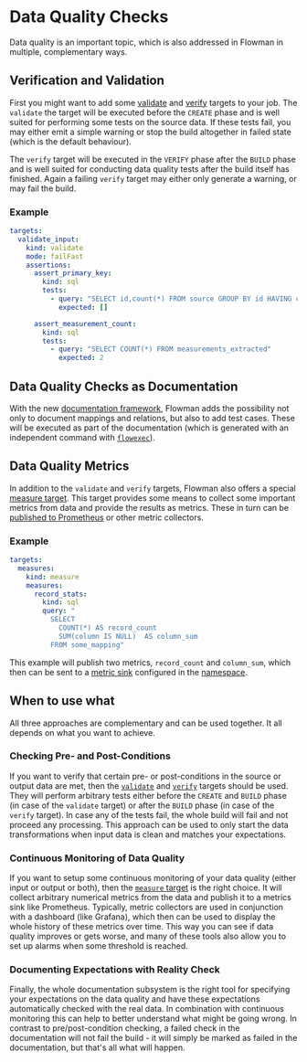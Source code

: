 # Data Quality Checks

Data quality is an important topic, which is also addressed in Flowman in multiple, complementary ways. 


## Verification and Validation

First you might want to add some [validate](../spec/target/validate.md) and [verify](../spec/target/verify.md) targets
to your job. The `validate` the target will be executed before the `CREATE` phase and is well suited for performing some tests
on the source data. If these tests fail, you may either emit a simple warning or stop the build altogether in failed
state (which is the default behaviour).

The `verify` target will be executed in the `VERIFY` phase after the `BUILD` phase and is well suited for conducting
data quality tests after the build itself has finished. Again a failing `verify` target may either only generate a
warning, or may fail the build.

### Example

```yaml
targets:
  validate_input:
    kind: validate
    mode: failFast
    assertions:
      assert_primary_key:
        kind: sql
        tests:
          - query: "SELECT id,count(*) FROM source GROUP BY id HAVING count(*) > 0"
            expected: []

      assert_measurement_count:
        kind: sql
        tests:
          - query: "SELECT COUNT(*) FROM measurements_extracted"
            expected: 2
```


## Data Quality Checks as Documentation

With the new [documentation framework](../documenting/index.md), Flowman adds the possibility not only to document
mappings and relations, but also to add test cases. These will be executed as part of the documentation (which is
generated with an independent command with [`flowexec`](../cli/flowexec/index.md)).


## Data Quality Metrics
In addition to the `validate` and `verify` targets, Flowman also offers a special [measure target](../spec/target/measure.md).
This target provides some means to collect some important metrics from data and provide the results as metrics. These 
in turn can be [published to Prometheus](metrics.md) or other metric collectors.


### Example

```yaml
targets:
  measures:
    kind: measure
    measures:
      record_stats:
        kind: sql
        query: "
          SELECT
            COUNT(*) AS record_count 
            SUM(column IS NULL)  AS column_sum
          FROM some_mapping"
```

This example will publish two metrics, `record_count` and `column_sum`, which then can be sent to a
[metric sink](../spec/metric/index.md) configured in the [namespace](../spec/namespace.md).


## When to use what
All three approaches are complementary and can be used together. It all depends on what you want to achieve.

### Checking Pre- and Post-Conditions
If you want to verify that certain pre- or post-conditions in the source or output data are met, then the
[`validate`](../spec/target/validate.md) and [`verify`](../spec/target/verify.md) targets should be used. They
will perform arbitrary tests either before the `CREATE` and `BUILD` phase (in case of the `validate` target) or after
the `BUILD` phase (in case of the `verify` target). In case any of the tests fail, the whole build will fail and not
proceed any processing. This approach can be used to only start the data transformations when input data is clean and
matches your expectations.

### Continuous Monitoring of Data Quality
If you want to setup some continuous monitoring of your data quality (either input or output or both), then the
[`measure` target](../spec/target/measure.md) is the right choice. It will collect arbitrary numerical metrics from
the data and publish it to a metrics sink like Prometheus. Typically, metric collectors are used in conjunction with
a dashboard (like Grafana), which then can be used to display the whole history of these metrics over time. This way
you can see if data quality improves or gets worse, and many of these tools also allow you to set up alarms when
some threshold is reached.

### Documenting Expectations with Reality Check
Finally, the whole documentation subsystem is the right tool for specifying your expectations on the data quality and
have these expectations automatically checked with the real data. In combination with continuous monitoring this can
help to better understand what might be going wrong. In contrast to pre/post-condition checking, a failed check in
the documentation will not fail the build - it will simply be marked as failed in the documentation, but that's all
what will happen.
